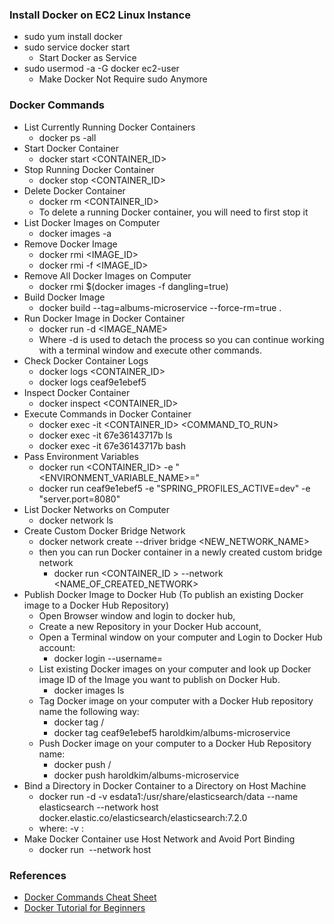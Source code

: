 
### Install Docker on EC2 Linux Instance
- sudo yum install docker 
- sudo service docker start 
	- Start Docker as Service
- sudo usermod -a -G docker ec2-user 
	- Make Docker Not Require sudo Anymore

### Docker Commands
- List Currently Running Docker Containers
	- docker ps -all
- Start Docker Container
	- docker start <CONTAINER_ID>
- Stop Running Docker Container
	- docker stop <CONTAINER_ID>
- Delete Docker Container
	- docker rm <CONTAINER_ID>
	- To delete a running Docker container, you will need to first stop it
- List Docker Images on Computer
	- docker images -a
- Remove Docker Image
	- docker rmi <IMAGE_ID>
	- docker rmi -f <IMAGE_ID>
- Remove All Docker Images on Computer
	- docker rmi $(docker images -f dangling=true)
- Build Docker Image
	- docker build --tag=albums-microservice --force-rm=true .
- Run Docker Image in Docker Container
	- docker run -d <IMAGE_NAME>
	- Where -d is used to detach the process so you can continue working with a terminal window and execute other commands.
- Check Docker Container Logs
	- docker logs <CONTAINER_ID>
	- docker logs ceaf9e1ebef5
- Inspect Docker Container
	- docker inspect <CONTAINER_ID>
- Execute Commands in Docker Container
	- docker exec -it <CONTAINER_ID> <COMMAND_TO_RUN>
	- docker exec -it 67e36143717b ls
	- docker exec -it 67e36143717b bash
- Pass Environment Variables
	- docker run <CONTAINER_ID> -e "<ENVIRONMENT_VARIABLE_NAME>=<VALUE>"
	- docker run ceaf9e1ebef5 -e "SPRING_PROFILES_ACTIVE=dev" -e "server.port=8080"
- List Docker Networks on Computer
	- docker network ls
- Create Custom Docker Bridge Network
	- docker network create --driver bridge <NEW_NETWORK_NAME>
	- then you can run Docker container in a newly created custom bridge network
		- docker run <CONTAINER_ID > --network <NAME_OF_CREATED_NETWORK>
- Publish Docker Image to Docker Hub (To publish an existing Docker image to a Docker Hub Repository)
	- Open Browser window and login to docker hub,
	- Create a new Repository in your Docker Hub account,
	- Open a Terminal window on your computer and Login to Docker Hub account:
		- docker login --username=<DOCKER HUB USER NAME>
	- List existing Docker images on your computer and look up Docker image ID of the Image you want to publish on Docker Hub.
		- docker images ls
	- Tag Docker image on your computer with a Docker Hub repository name the following way:
		- docker tag <CONTAINER ID> <DOCKER HUB USERNAME>/<REPOSITORY NAME>
		- docker tag ceaf9e1ebef5 haroldkim/albums-microservice
	- Push Docker image on your computer to a Docker Hub Repository name:
		- docker push <Docker Hub User name>/<Repository name>
		- docker push haroldkim/albums-microservice
- Bind a Directory in Docker Container to a Directory on Host Machine
	- docker run -d -v esdata1:/usr/share/elasticsearch/data --name elasticsearch --network host docker.elastic.co/elasticsearch/elasticsearch:7.2.0
	- where: -v <directory on HOST machine>:<directory in Docker container>
- Make Docker Container use Host Network and Avoid Port Binding
	- docker run <IMAGE ID> --network host

### References
- [Docker Commands Cheat Sheet](http://appsdeveloperblog.com/docker-commands-cheat-sheet/)
- [Docker Tutorial for Beginners](https://www.youtube.com/watch?v=3c-iBn73dDE)
